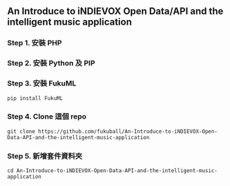 
## An Introduce to iNDIEVOX Open Data/API and the intelligent music application

### Step 1. 安裝 PHP

### Step 2. 安裝 Python 及 PIP

### Step 3. 安裝 FukuML

```
pip install FukuML
```

### Step 4. Clone 這個 repo

```
git clone https://github.com/fukuball/An-Introduce-to-iNDIEVOX-Open-Data-API-and-the-intelligent-music-application
```

### Step 5. 新增套件資料夾

```
cd An-Introduce-to-iNDIEVOX-Open-Data-API-and-the-intelligent-music-application